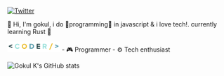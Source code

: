 
[![Twitter](https://img.shields.io/badge/Follow-@Gokul_ov-1DA1F2?style=for-the-badge&logo=twitter&logoColor=white)](https://twitter.com/Gokul_ov)

👋 Hi, I'm gokul, i do 🌟programming🌟 in javascript & i love tech!. currently learning Rust 🦀

<img src="https://github.com/gokul810/gokul810/blob/main/coder.gif" alt="Matrix" width="120" height="24">
- 🎮 Programmer
- ⚙️ Tech enthusiast 

![Gokul K's GitHub stats](https://github-readme-stats.vercel.app/api?username=gokul810&show_icons=true&theme=tokyonight)

